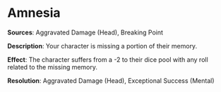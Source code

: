 # **Amnesia**
**Sources**: Aggravated Damage (Head), Breaking Point

**Description**: Your character is missing a portion of their memory.

**Effect**: The character suffers from a -2 to their dice pool with any roll related to the missing memory.

**Resolution**: Aggravated Damage (Head), Exceptional Success (Mental)